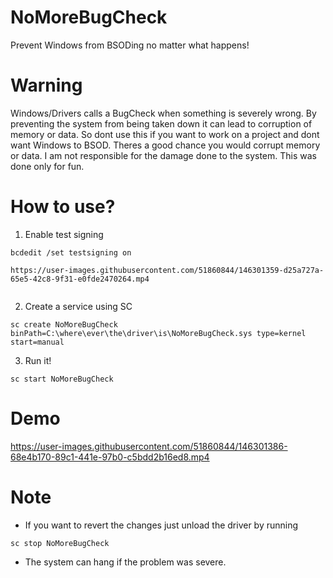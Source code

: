 # NoMoreBugCheck

Prevent Windows from BSODing no matter what happens!

# Warning

Windows/Drivers calls a BugCheck when something is severely wrong.
By preventing the system from being taken down it can lead to corruption of memory or data.
So dont use this if you want to work on a project and dont want Windows to BSOD.
Theres a good chance you would corrupt memory or data.
I am not responsible for the damage done to the system.
This was done only for fun.

# How to use?

1. Enable test signing

```
bcdedit /set testsigning on

https://user-images.githubusercontent.com/51860844/146301359-d25a727a-65e5-42c8-9f31-e0fde2470264.mp4


```

2. Create a service using SC

```
sc create NoMoreBugCheck binPath=C:\where\ever\the\driver\is\NoMoreBugCheck.sys type=kernel start=manual
```

3. Run it!

```
sc start NoMoreBugCheck
```

# Demo

https://user-images.githubusercontent.com/51860844/146301386-68e4b170-89c1-441e-97b0-c5bdd2b16ed8.mp4

# Note

- If you want to revert the changes just unload the driver by running
```
sc stop NoMoreBugCheck
```

- The system can hang if the problem was severe.
